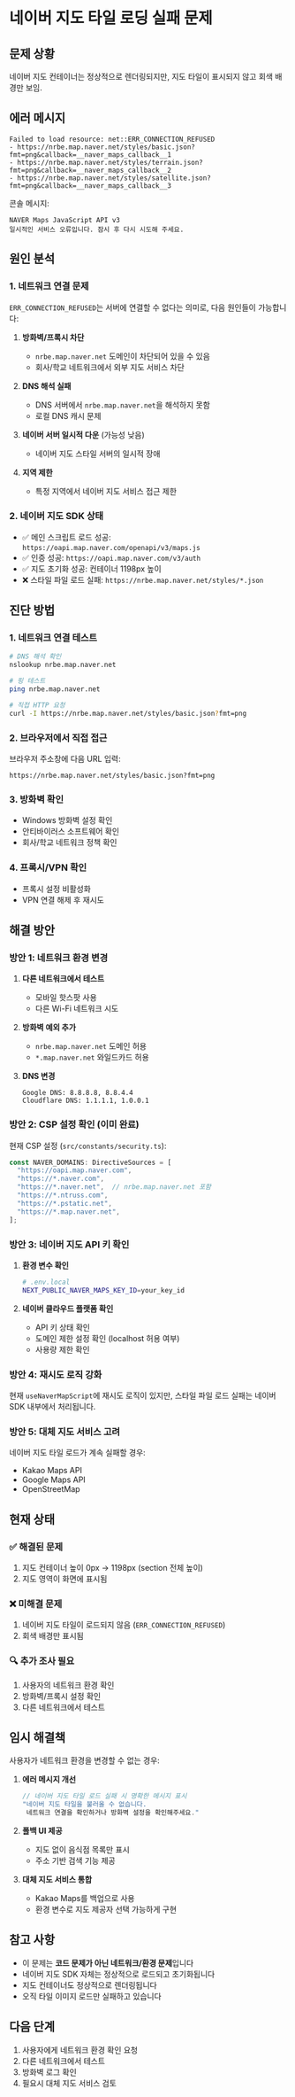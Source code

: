 # 네이버 지도 타일 로딩 실패 문제

## 문제 상황
네이버 지도 컨테이너는 정상적으로 렌더링되지만, 지도 타일이 표시되지 않고 회색 배경만 보임.

## 에러 메시지
```
Failed to load resource: net::ERR_CONNECTION_REFUSED
- https://nrbe.map.naver.net/styles/basic.json?fmt=png&callback=__naver_maps_callback__1
- https://nrbe.map.naver.net/styles/terrain.json?fmt=png&callback=__naver_maps_callback__2
- https://nrbe.map.naver.net/styles/satellite.json?fmt=png&callback=__naver_maps_callback__3
```

콘솔 메시지:
```
NAVER Maps JavaScript API v3
일시적인 서비스 오류입니다. 잠시 후 다시 시도해 주세요.
```

## 원인 분석

### 1. 네트워크 연결 문제
`ERR_CONNECTION_REFUSED`는 서버에 연결할 수 없다는 의미로, 다음 원인들이 가능합니다:

1. **방화벽/프록시 차단**
   - `nrbe.map.naver.net` 도메인이 차단되어 있을 수 있음
   - 회사/학교 네트워크에서 외부 지도 서비스 차단

2. **DNS 해석 실패**
   - DNS 서버에서 `nrbe.map.naver.net`을 해석하지 못함
   - 로컬 DNS 캐시 문제

3. **네이버 서버 일시적 다운** (가능성 낮음)
   - 네이버 지도 스타일 서버의 일시적 장애

4. **지역 제한**
   - 특정 지역에서 네이버 지도 서비스 접근 제한

### 2. 네이버 지도 SDK 상태
- ✅ 메인 스크립트 로드 성공: `https://oapi.map.naver.com/openapi/v3/maps.js`
- ✅ 인증 성공: `https://oapi.map.naver.com/v3/auth`
- ✅ 지도 초기화 성공: 컨테이너 1198px 높이
- ❌ 스타일 파일 로드 실패: `https://nrbe.map.naver.net/styles/*.json`

## 진단 방법

### 1. 네트워크 연결 테스트
```bash
# DNS 해석 확인
nslookup nrbe.map.naver.net

# 핑 테스트
ping nrbe.map.naver.net

# 직접 HTTP 요청
curl -I https://nrbe.map.naver.net/styles/basic.json?fmt=png
```

### 2. 브라우저에서 직접 접근
브라우저 주소창에 다음 URL 입력:
```
https://nrbe.map.naver.net/styles/basic.json?fmt=png
```

### 3. 방화벽 확인
- Windows 방화벽 설정 확인
- 안티바이러스 소프트웨어 확인
- 회사/학교 네트워크 정책 확인

### 4. 프록시/VPN 확인
- 프록시 설정 비활성화
- VPN 연결 해제 후 재시도

## 해결 방안

### 방안 1: 네트워크 환경 변경
1. **다른 네트워크에서 테스트**
   - 모바일 핫스팟 사용
   - 다른 Wi-Fi 네트워크 시도

2. **방화벽 예외 추가**
   - `nrbe.map.naver.net` 도메인 허용
   - `*.map.naver.net` 와일드카드 허용

3. **DNS 변경**
   ```
   Google DNS: 8.8.8.8, 8.8.4.4
   Cloudflare DNS: 1.1.1.1, 1.0.0.1
   ```

### 방안 2: CSP 설정 확인 (이미 완료)
현재 CSP 설정 (`src/constants/security.ts`):
```typescript
const NAVER_DOMAINS: DirectiveSources = [
  "https://oapi.map.naver.com",
  "https://*.naver.com",
  "https://*.naver.net",  // nrbe.map.naver.net 포함
  "https://*.ntruss.com",
  "https://*.pstatic.net",
  "https://*.map.naver.net",
];
```

### 방안 3: 네이버 지도 API 키 확인
1. **환경 변수 확인**
   ```bash
   # .env.local
   NEXT_PUBLIC_NAVER_MAPS_KEY_ID=your_key_id
   ```

2. **네이버 클라우드 플랫폼 확인**
   - API 키 상태 확인
   - 도메인 제한 설정 확인 (localhost 허용 여부)
   - 사용량 제한 확인

### 방안 4: 재시도 로직 강화
현재 `useNaverMapScript`에 재시도 로직이 있지만, 스타일 파일 로드 실패는 네이버 SDK 내부에서 처리됩니다.

### 방안 5: 대체 지도 서비스 고려
네이버 지도 타일 로드가 계속 실패할 경우:
- Kakao Maps API
- Google Maps API
- OpenStreetMap

## 현재 상태

### ✅ 해결된 문제
1. 지도 컨테이너 높이 0px → 1198px (section 전체 높이)
2. 지도 영역이 화면에 표시됨

### ❌ 미해결 문제
1. 네이버 지도 타일이 로드되지 않음 (`ERR_CONNECTION_REFUSED`)
2. 회색 배경만 표시됨

### 🔍 추가 조사 필요
1. 사용자의 네트워크 환경 확인
2. 방화벽/프록시 설정 확인
3. 다른 네트워크에서 테스트

## 임시 해결책

사용자가 네트워크 환경을 변경할 수 없는 경우:

1. **에러 메시지 개선**
   ```typescript
   // 네이버 지도 타일 로드 실패 시 명확한 메시지 표시
   "네이버 지도 타일을 불러올 수 없습니다. 
    네트워크 연결을 확인하거나 방화벽 설정을 확인해주세요."
   ```

2. **폴백 UI 제공**
   - 지도 없이 음식점 목록만 표시
   - 주소 기반 검색 기능 제공

3. **대체 지도 서비스 통합**
   - Kakao Maps를 백업으로 사용
   - 환경 변수로 지도 제공자 선택 가능하게 구현

## 참고 사항

- 이 문제는 **코드 문제가 아닌 네트워크/환경 문제**입니다
- 네이버 지도 SDK 자체는 정상적으로 로드되고 초기화됩니다
- 지도 컨테이너도 정상적으로 렌더링됩니다
- 오직 타일 이미지 로드만 실패하고 있습니다

## 다음 단계

1. 사용자에게 네트워크 환경 확인 요청
2. 다른 네트워크에서 테스트
3. 방화벽 로그 확인
4. 필요시 대체 지도 서비스 검토

